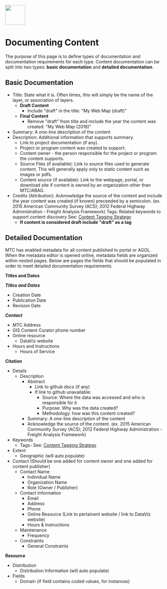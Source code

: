 <a href="url"><img src="http://gis.mtc.ca.gov/mtcimages/mtcgisLogo.png" align="top" height="64" width="64" ></a>

# Documenting Content 

The purpose of this page is to define types of documentation and documentation requirements for each type. Content documentation can be split into two types: **basic documentation** and **detailed documentation**. 

## Basic Documentation 

 - Title: State what it is.  Often times, this will simply be the name of the layer, or association of layers.
     - **Draft Content**
         - Include "draft" in the title: "My Web Map (draft)"
     - **Final Content**
         - Remove "draft" from title and include the year the content was created: "My Web Map (2018)"
 - Summary: A one-line description of the content
 - Description: Additional information that supports summary. 
     - Link to project documentation (if any). 
     - Project or program content was created to support.  
     - Content owner - the person responsible for the project or program the content supports. 
     - Source Files (if available): Link to source files used to generate content. This will generally apply only to static content such as images or pdfs. 
     - Content source (if available): Link to the webpage, portal, or download site if content is owned by an organization other than MTC/ABAG. 
 - Credits (Attribution): Acknowledge the source of the content and include the year content was created (if known) preceeded by a semicolon. (ex. 2015 American Community Survey (ACS); 2012 Federal Highway Administration - Freight Analysis Framework) 
  Tags: Related keywords to support content discovery See: [Content Tagging Strategy](https://mtcdrive.app.box.com/file/198480762097)
     - **If content is considered draft include "draft" as a tag** 
 
## Detailed Documentation
 
 MTC has enabled metadata for all content published to portal or AGOL. When the metadata editor is opened online, metadata fields are organized within nested pages. Below are pages the fields that should be populated in order to meet detailed documentation requirements. 
 
 **Titles and Dates** 
 
 ***Titles and Dates***
 
 - Creation Date
 - Publication Date
 - Revision Date 
 
 ***Contact***
 
 - MTC Address
 - GIS Content Curator phone number
 - Online resource
     - DataViz website 
 - Hours and Instructions
     - Hours of Service 
 
 **Citation**
 
 - Details
     - Description
         - Abstract
             - Link to github docs (if any)
             - If link to github unavailable: 
                 - Source: Where the data was accessed and who is responsible for it
                 - Purpose: Why was the data created? 
                 - Methodology: how was this content created?
         - Summary: A one-line description of the content
         - Acknowledge the source of the content. (ex. 2015 American Community Survey (ACS); 2012 Federal Highway Administration - Freight Analysis Framework)  
 - Keywords
     - Tags- See: [Content Tagging Strategy](https://mtcdrive.app.box.com/file/198480762097)
 - Extent
     - Geographic (will auto populate)
 - Contact (Should be one added for content owner and one added for content publisher)
     - Contact Name
         - Individual Name
         - Organization Name
         - Role (Owner / Publisher)
     - Contact Information 
         - Email 
         - Address
         - Phone
         - Online Resource (Link to pertainent website / link to DataViz website)
         - Hours & Instructions
    - Maintenance 
        - Frequency
    - Constraints
        - General Constraints 
 
 **Resource**
 
 - Distribution
     - Distribution Information (will auto populate) 
 - Fields
     - Domain (if field contains coded values, for instances)
